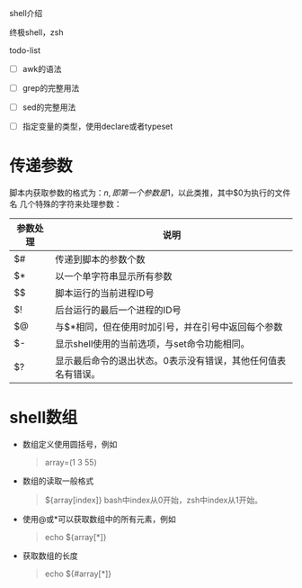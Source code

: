 shell介绍

终极shell，zsh


todo-list
- [ ] awk的语法
- [ ] grep的完整用法
- [ ] sed的完整用法
- [ ] 指定变量的类型，使用declare或者typeset


# 传递参数


脚本内获取参数的格式为：$n,即第一个参数是$1，以此类推，其中$0为执行的文件名
几个特殊的字符来处理参数：

参数处理 | 说明
----- | ----
$# | 传递到脚本的参数个数
$* | 以一个单字符串显示所有参数
$$ | 脚本运行的当前进程ID号
$! | 后台运行的最后一个进程的ID号
$@ | 与$*相同，但在使用时加引号，并在引号中返回每个参数
$- | 显示shell使用的当前选项，与set命令功能相同。
$? | 显示最后命令的退出状态。0表示没有错误，其他任何值表名有错误。

# shell数组
- 数组定义使用圆括号，例如
    > array=(1 3 55)
- 数组的读取一般格式
    > ${array[index]}
    > bash中index从0开始，zsh中index从1开始。
- 使用@或*可以获取数组中的所有元素，例如
    > echo ${array[*]}
- 获取数组的长度
    > echo ${#array[*]}
